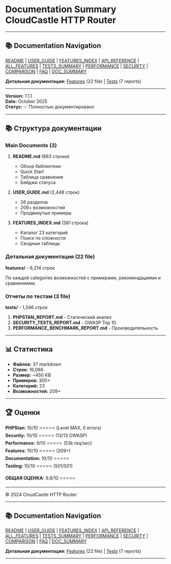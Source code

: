 # Documentation Summary CloudCastle HTTP Router

---

## 📚 Documentation Navigation

[README](../../README.md) | [USER_GUIDE](USER_GUIDE.md) | [FEATURES_INDEX](FEATURES_INDEX.md) | [API_REFERENCE](API_REFERENCE.md) | [ALL_FEATURES](ALL_FEATURES.md) | [TESTS_SUMMARY](TESTS_SUMMARY.md) | [PERFORMANCE](PERFORMANCE_ANALYSIS.md) | [SECURITY](SECURITY_REPORT.md) | [COMPARISON](COMPARISON.md) | [FAQ](FAQ.md) | [DOC_SUMMARY](DOCUMENTATION_SUMMARY.md)

**Детальная документация:** [Features](features/) (22 file) | [Tests](tests/) (7 reports)

---


**Version:** 1.1.1  
**Date:** October 2025  
**Статус:** ✅ Полностью документировано

---

## 📚 Структура документации

### Main Documents (3)

1. **README.md** (663 строки)
   - Обзор библиотеки
   - Quick Start
   - Таблица сравнения
   - Бейджи статуса

2. **USER_GUIDE.md** (2,448 строк)
   - 26 разделов
   - 209+ возможностей
   - Продвинутые примеры

3. **FEATURES_INDEX.md** (581 строка)
   - Каталог 23 категорий
   - Поиск по сложности
   - Сводные таблицы

### Детальная документация (22 file)

**features/** - 6,214 строк

По каждой categories возможностей с примерами, рекомендациями и сравнениями.

### Отчеты по тестам (3 file)

**tests/** - 1,346 строк

1. **PHPSTAN_REPORT.md** - Статический анализ
2. **SECURITY_TESTS_REPORT.md** - OWASP Top 10
3. **PERFORMANCE_BENCHMARK_REPORT.md** - Производительность

---

## 📊 Статистика

- **Файлов:** 37 markdown
- **Строк:** 16,066
- **Размер:** ~450 KB
- **Примеров:** 300+
- **Категорий:** 23
- **Возможностей:** 209+

---

## 🏆 Оценки

**PHPStan:** 10/10 ⭐⭐⭐⭐⭐ (Level MAX, 0 errors)  
**Security:** 10/10 ⭐⭐⭐⭐⭐ (13/13 OWASP)  
**Performance:** 9/10 ⭐⭐⭐⭐⭐ (53k req/sec)  
**Features:** 10/10 ⭐⭐⭐⭐⭐ (209+)  
**Documentation:** 10/10 ⭐⭐⭐⭐⭐  
**Testing:** 10/10 ⭐⭐⭐⭐⭐ (501/501)

**ОБЩАЯ ОЦЕНКА:** 9.8/10 ⭐⭐⭐⭐⭐

---

© 2024 CloudCastle HTTP Router


---

## 📚 Documentation Navigation

[README](../../README.md) | [USER_GUIDE](USER_GUIDE.md) | [FEATURES_INDEX](FEATURES_INDEX.md) | [API_REFERENCE](API_REFERENCE.md) | [ALL_FEATURES](ALL_FEATURES.md) | [TESTS_SUMMARY](TESTS_SUMMARY.md) | [PERFORMANCE](PERFORMANCE_ANALYSIS.md) | [SECURITY](SECURITY_REPORT.md) | [COMPARISON](COMPARISON.md) | [FAQ](FAQ.md) | [DOC_SUMMARY](DOCUMENTATION_SUMMARY.md)

**Детальная документация:** [Features](features/) (22 file) | [Tests](tests/) (7 reports)

---

